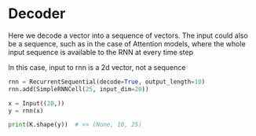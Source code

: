 # Decoder


Here we decode a vector into a sequence of vectors. The input could also be a sequence, such as in the case of Attention models, where the whole input sequence is available to the RNN at every time step


In this case, input to rnn is a 2d vector, not a sequence

```python
rnn = RecurrentSequential(decode=True, output_length=10)
rnn.add(SimpleRNNCell(25, input_dim=20))

x = Input((20,))
y = rnn(x)

print(K.shape(y))  # >> (None, 10, 25)

```
